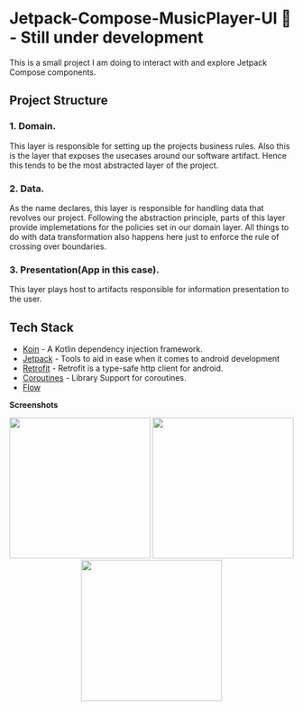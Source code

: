 # Jetpack-Compose-MusicPlayer-UI 🎵 - Still under development

This is a small project I am doing to interact with and explore Jetpack Compose components.

## Project Structure
### 1. Domain.
This layer is responsible for setting up the projects business rules. Also this is the layer that exposes the usecases around our software artifact.
Hence this tends to be the most abstracted layer of the project.

### 2. Data.
As the name declares, this layer is responsible for handling data that revolves our project. Following the abstraction principle, parts of this layer provide implemetations for the policies set in our domain layer.
All things to do with data transformation also happens here just to enforce the rule of crossing over boundaries.
### 3. Presentation(App in this case).
This layer plays host to artifacts responsible for information presentation to the user.

## Tech Stack
- [Koin](https://github.com/google/hilt) - A Kotlin dependency injection framework.
- [Jetpack](https://developer.android.com/jetpack) - Tools to aid in ease when it comes to android development
- [Retrofit](https://square.github.io/retrofit/) - Retrofit is a type-safe http client for android.
- [Coroutines](https://github.com/Kotlin/kotlinx.coroutines) - Library Support for coroutines.
- [Flow](https://developer.android.com/kotlin/flow)

**Screenshots**

<p align="center">
  <img src="https://user-images.githubusercontent.com/59829833/183667022-3149321e-828f-4b87-a249-7729c7cc6b38.jpg" width="250"/>
  <img src="https://user-images.githubusercontent.com/59829833/144233533-e4768715-6d7c-4dc9-a3b6-ba4bb10cbc4a.jpg" width="250"/>
  <img src="https://user-images.githubusercontent.com/59829833/144233779-7d0f7e27-bad4-4c52-bc20-73f13a1b4f84.jpg" width="250"/>
</p>
